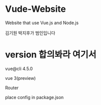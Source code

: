 # Vude-Website
Website that use Vue.js and Node.js

김기원 박지후가 범인입니다

# version 합의봐라 여기서
vue@cli 4.5.0


vue 3(preview)


Router


place config in package.json

